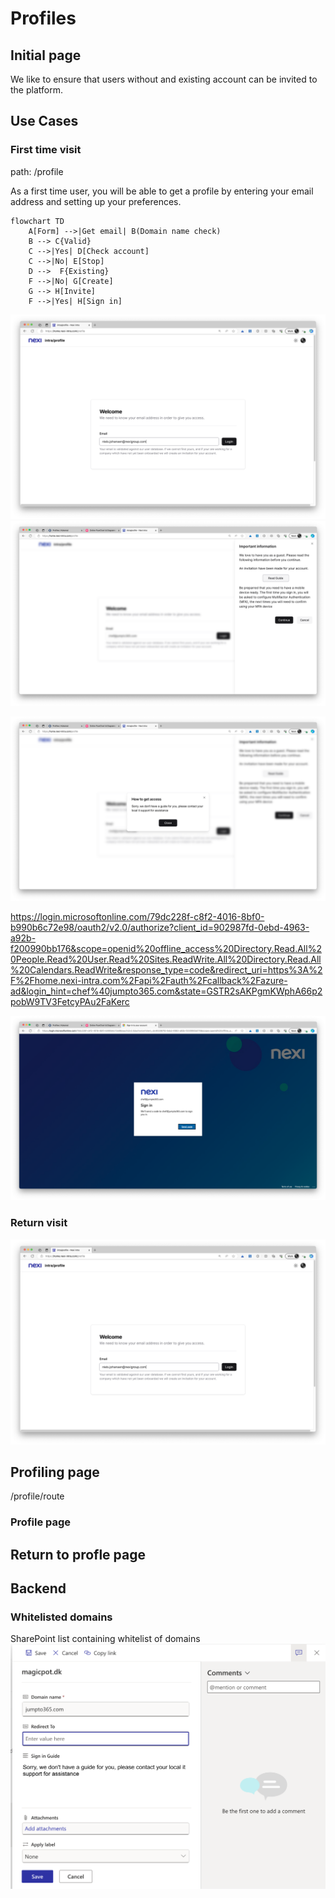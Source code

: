 
# Profiles

## Initial page
We like to ensure that users without and existing account can be invited to the platform.

## Use Cases

### First time visit

path: /profile

As a first time user, you will be able to get a profile by entering your email address and setting up your preferences.

```mermaid
flowchart TD
    A[Form] -->|Get email| B(Domain name check)
    B --> C{Valid}
    C -->|Yes| D[Check account]
    C -->|No| E[Stop]
    D -->  F{Existing}
    F -->|No| G[Create]
    G --> H[Invite]
    F -->|Yes| H[Sign in]
```




![](2023-10-27-12-40-34.png)
![](2023-10-27-13-00-56.png)

![](2023-10-27-13-01-46.png)

https://login.microsoftonline.com/79dc228f-c8f2-4016-8bf0-b990b6c72e98/oauth2/v2.0/authorize?client_id=902987fd-0ebd-4963-a92b-f200990bb176&scope=openid%20offline_access%20Directory.Read.All%20People.Read%20User.Read%20Sites.ReadWrite.All%20Directory.Read.All%20Calendars.ReadWrite&response_type=code&redirect_uri=https%3A%2F%2Fhome.nexi-intra.com%2Fapi%2Fauth%2Fcallback%2Fazure-ad&login_hint=chef%40jumpto365.com&state=GSTR2sAKPgmKWphA66p2pobW9TV3FetcyPAu2FaKerc

![](2023-10-27-13-02-26.png)

### Return visit
![](2023-10-27-12-38-17.png)


## Profiling page
/profile/route

### Profile page


## Return to profle page

## Backend

### Whitelisted domains
 SharePoint list containing whitelist of domains
![](2023-10-27-12-45-43.png)
